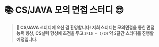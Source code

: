 # 📚 CS/JAVA 모의 면접 스터디 😎

> **👋 CS/JAVA 스터디에 오신 걸 환영합니다!
저희 스터디는 모의면접을 통한 면접 능력 향상, 
CS실력 향상에 초점을 두고  `3/15 ~ 5/24` 약 2달간 스터디를 진행할 예정입니다.**

